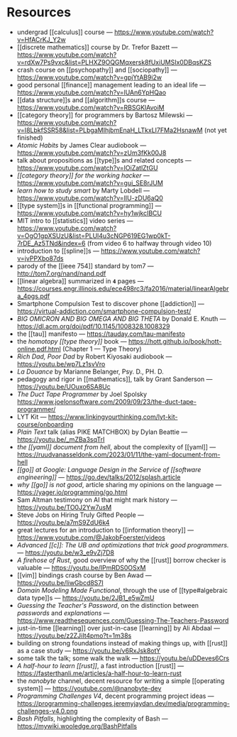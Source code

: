 # Resources

- undergrad [[calculus]] course &mdash; <https://www.youtube.com/watch?v=HfACrKJ_Y2w>
- [[discrete mathematics]] course by Dr. Trefor Bazett &mdash; <https://www.youtube.com/watch?v=rdXw7Ps9vxc&list=PLHXZ9OQGMqxersk8fUxiUMSIx0DBqsKZS>
- crash course on [[psychopathy]] and [[sociopathy]] &mdash; <https://www.youtube.com/watch?v=gpjYtAB9i2w>
- good personal [[finance]] management leading to an ideal life &mdash; <https://www.youtube.com/watch?v=lUAn6YpHQao>
- [[data structure]]s and [[algorithm]]s course &mdash; <https://www.youtube.com/watch?v=RBSGKlAvoiM>
- [[category theory]] for programmers by Bartosz Milewski &mdash; <https://www.youtube.com/watch?v=I8LbkfSSR58&list=PLbgaMIhjbmEnaH_LTkxLI7FMa2HsnawM> (not yet finished)
- _Atomic Habits_ by James Clear audiobook &mdash; <https://www.youtube.com/watch?v=zUm3fKk00J8>
- talk about propositions as [[type]]s and related concepts &mdash; <https://www.youtube.com/watch?v=IOiZatlZtGU>
- _[[category theory]] for the working hacker_ &mdash; <https://www.youtube.com/watch?v=gui_SE8rJUM>
- _learn how to study smart_ by Marty Lobdell &mdash; <https://www.youtube.com/watch?v=IlU-zDU6aQ0>
- [[type system]]s in [[functional programming]] &mdash; <https://www.youtube.com/watch?v=hy1wjkcIBCU>
- MIT intro to [[statistics]] video series &mdash; <https://www.youtube.com/watch?v=OgO1gpXSUzU&list=PLUl4u3cNGP619EG1wp0kT-7rDE_Az5TNd&index=6> (from video 6 to halfway through video 10)
- introduction to [[spline]]s &mdash; <https://www.youtube.com/watch?v=jvPPXbo87ds>
- parody of the [[ieee 754]] standard by tom7 &mdash; <http://tom7.org/nand/nand.pdf>
- [[linear algebra]] summarized in **`4`** pages &mdash; <https://courses.engr.illinois.edu/ece498rc3/fa2016/material/linearAlgebra_4pgs.pdf>
- Smartphone Compulsion Test to discover phone [[addiction]] &mdash; <https://virtual-addiction.com/smartphone-compulsion-test/>
- _BIG OMICRON AND BIG OMEGA AND BIG THETA_ by Donald E. Knuth &mdash; <https://dl.acm.org/doi/pdf/10.1145/1008328.1008329>
- the [[tau]] manifesto &mdash; <https://tauday.com/tau-manifesto>
- the _homotopy [[type theory]]_ book &mdash; <https://hott.github.io/book/hott-online.pdf.html> (Chapter 1 &mdash; Type Theory)
- _Rich Dad, Poor Dad_ by Robert Kiyosaki audiobook &mdash; <https://youtu.be/wp7Lz1svVro>
- _La Douance_ by Marianne Belanger, Psy. D., PH. D.
- pedagogy and rigor in [[mathematics]], talk by Grant Sanderson &mdash; <https://youtu.be/UOuxo6SA8Uc>
- _The Duct Tape Programmer_ by Joel Spolsky <https://www.joelonsoftware.com/2009/09/23/the-duct-tape-programmer/>
- LYT Kit &mdash; <https://www.linkingyourthinking.com/lyt-kit-course/onboarding>
- _Plain Text_ talk (alias PIKE MATCHBOX) by Dylan Beattie &mdash; <https://youtu.be/_mZBa3sqTrI>
- _the [[yaml]] document from hell_, about the complexity of [[yaml]] &mdash; <https://ruudvanasseldonk.com/2023/01/11/the-yaml-document-from-hell>
- _[[go]] at Google: Language Design in the Service of [[software engineering]]_ &mdash; <https://go.dev/talks/2012/splash.article>
- _why [[go]] is not good_, article sharing my opinions on the language &mdash; <https://yager.io/programming/go.html>
- Sam Altman testimony on AI that might mark history &mdash; <https://youtu.be/TO0J2Yw7usM>
- Steve Jobs on Hiring Truly Gifted People &mdash; <https://youtu.be/a7mS9ZdU6k4>
- great lectures for an introduction to [[information theory]] &mdash; <https://www.youtube.com/@JakobFoerster/videos>
- _Advanced [[c]]: The UB and optimizations that trick good programmers._ &mdash; <https://youtu.be/w3_e9vZj7D8>
- _A firehose of Rust_, good overview of why the [[rust]] borrow checker is valuable &mdash; <https://youtu.be/IPmRDS0OSxM>
- [[vim]] bindings crash course by Ben Awad &mdash; <https://youtu.be/IiwGbcd8S7I>
- _Domain Modeling Made Functional_, through the use of [[type#algebraic data type]]s &mdash; <https://youtu.be/2JB1_e5wZmU>
- _Guessing the Teacher's Password_, on the distinction between _passwords_ and _explanations_ &mdash; <https://www.readthesequences.com/Guessing-The-Teachers-Password>
- just-in-time [[learning]] over just-in-case [[learning]] by Ali Abdaal &mdash; <https://youtu.be/z2ZJiIt4pmo?t=1m38s>
- building on strong foundations instead of making things up, with [[rust]] as a case study &mdash; <https://youtu.be/v6RxJsk8otY>
- some talk the talk; some walk the walk &mdash; <https://youtu.be/uDDeves6Crs>
- _A half-hour to learn [[rust]]_, a fast introduction [[rust]] &mdash; <https://fasterthanli.me/articles/a-half-hour-to-learn-rust>
- the _nanobyte_ channel, decent resource for writing a simple [[operating system]] &mdash; <https://youtube.com/@nanobyte-dev>
- _Programming Challenges V4_, decent programming project ideas &mdash; <https://programming-challenges.jeremyjaydan.dev/media/programming-challenges-v4.0.png>
- _Bash Pitfalls_, highlighting the complexity of Bash &mdash; <https://mywiki.wooledge.org/BashPitfalls>

